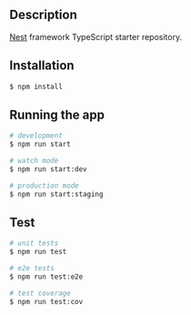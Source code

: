 ## Description

[Nest](https://github.com/nestjs/nest) framework TypeScript starter repository.

## Installation

```bash
$ npm install
```

## Running the app

```bash
# development
$ npm run start

# watch mode
$ npm run start:dev

# production mode
$ npm run start:staging
```

## Test

```bash
# unit tests
$ npm run test

# e2e tests
$ npm run test:e2e

# test coverage
$ npm run test:cov
```
